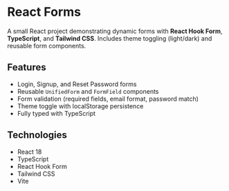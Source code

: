 # React Forms

A small React project demonstrating dynamic forms with **React Hook Form**, **TypeScript**, and **Tailwind CSS**. Includes theme toggling (light/dark) and reusable form components.

## Features

- Login, Signup, and Reset Password forms
- Reusable `UnifiedForm` and `FormField` components
- Form validation (required fields, email format, password match)
- Theme toggle with localStorage persistence
- Fully typed with TypeScript

## Technologies

- React 18
- TypeScript
- React Hook Form
- Tailwind CSS
- Vite
